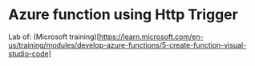 # Azure function using Http Trigger

Lab of: (Microsoft training)[https://learn.microsoft.com/en-us/training/modules/develop-azure-functions/5-create-function-visual-studio-code]